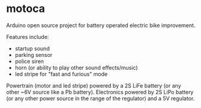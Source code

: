 # motoca
Arduino open source project for battery operated electric bike improvement. 

Features include:
- startup sound
- parking sensor
- police siren
- horn (or ability to play other sound effects/music)
- led stripe for "fast and furious" mode

Powertrain (motor and led stripe) powered by a 2S LiFe battery (or any other ~6V source like a Pb battery).
Electronics powered by 2S LiPo battery (or any other power source in the range of the regulator) and a 5V regulator.
